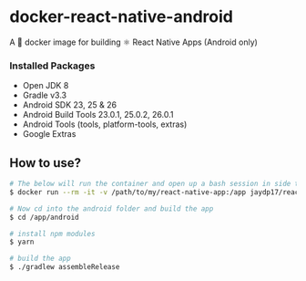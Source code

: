 # docker-react-native-android
A 🐳 docker image for building ⚛ React Native Apps (Android only)

### Installed Packages
- Open JDK 8
- Gradle v3.3
- Android SDK 23, 25 & 26
- Android Build Tools 23.0.1, 25.0.2, 26.0.1
- Android Tools (tools, platform-tools, extras)
- Google Extras

## How to use?
```sh
# The below will run the container and open up a bash session in side the container
$ docker run --rm -it -v /path/to/my/react-native-app:/app jaydp17/react-native:latest bash

# Now cd into the android folder and build the app
$ cd /app/android

# install npm modules
$ yarn

# build the app
$ ./gradlew assembleRelease
```
